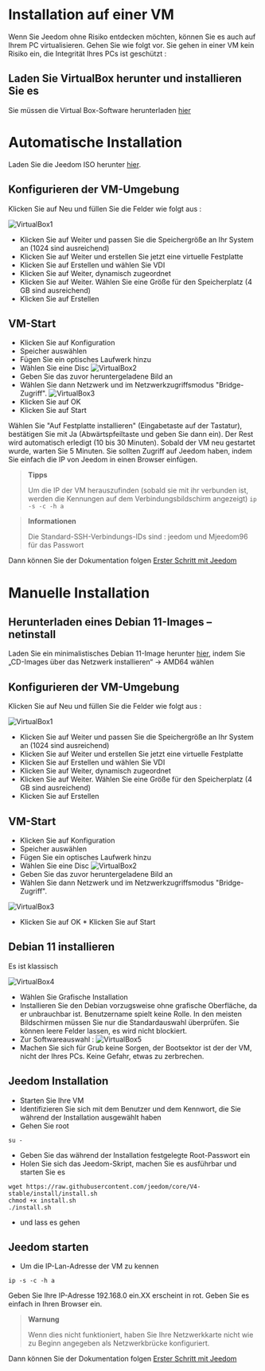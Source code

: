 # Installation auf einer VM

Wenn Sie Jeedom ohne Risiko entdecken möchten, können Sie es auch auf Ihrem PC virtualisieren. Gehen Sie wie folgt vor. Sie gehen in einer VM kein Risiko ein, die Integrität Ihres PCs ist geschützt :

## Laden Sie VirtualBox herunter und installieren Sie es

Sie müssen die Virtual Box-Software herunterladen [hier](https://www.virtualbox.org/wiki/Downloads)

# Automatische Installation

Laden Sie die Jeedom ISO herunter [hier](https://images.jeedom.com/x86-64/).

## Konfigurieren der VM-Umgebung

Klicken Sie auf Neu und füllen Sie die Felder wie folgt aus :

![VirtualBox1](images/VirtualBox1.PNG)

-   Klicken Sie auf Weiter und passen Sie die Speichergröße an Ihr System an (1024 sind ausreichend)
-   Klicken Sie auf Weiter und erstellen Sie jetzt eine virtuelle Festplatte
-   Klicken Sie auf Erstellen und wählen Sie VDI
-   Klicken Sie auf Weiter, dynamisch zugeordnet
-   Klicken Sie auf Weiter. Wählen Sie eine Größe für den Speicherplatz (4 GB sind ausreichend)
-   Klicken Sie auf Erstellen

## VM-Start

-   Klicken Sie auf Konfiguration
-   Speicher auswählen
-   Fügen Sie ein optisches Laufwerk hinzu
-   Wählen Sie eine Disc
![VirtualBox2](images/VirtualBox2.PNG)
-   Geben Sie das zuvor heruntergeladene Bild an
-   Wählen Sie dann Netzwerk und im Netzwerkzugriffsmodus "Bridge-Zugriff".
![VirtualBox3](images/VirtualBox3.PNG)
-   Klicken Sie auf OK
-   Klicken Sie auf Start

Wählen Sie "Auf Festplatte installieren" (Eingabetaste auf der Tastatur), bestätigen Sie mit Ja (Abwärtspfeiltaste und geben Sie dann ein). Der Rest wird automatisch erledigt (10 bis 30 Minuten). Sobald der VM neu gestartet wurde, warten Sie 5 Minuten. Sie sollten Zugriff auf Jeedom haben, indem Sie einfach die IP von Jeedom in einen Browser einfügen.

>**Tipps**
>
>Um die IP der VM herauszufinden (sobald sie mit ihr verbunden ist, werden die Kennungen auf dem Verbindungsbildschirm angezeigt) ``ip -s -c -h a``

> **Informationen**
>
> Die Standard-SSH-Verbindungs-IDs sind : jeedom und Mjeedom96 für das Passwort 

Dann können Sie der Dokumentation folgen [Erster Schritt mit Jeedom](https://doc.jeedom.com/de_DE/premiers-pas/index)

# Manuelle Installation

## Herunterladen eines Debian 11-Images – netinstall

Laden Sie ein minimalistisches Debian 11-Image herunter [hier](https://www.debian.org/releases/bullseye/debian-installer/), indem Sie „CD-Images über das Netzwerk installieren“ -> AMD64 wählen

## Konfigurieren der VM-Umgebung

Klicken Sie auf Neu und füllen Sie die Felder wie folgt aus :

![VirtualBox1](images/VirtualBox1.PNG)

-   Klicken Sie auf Weiter und passen Sie die Speichergröße an Ihr System an (1024 sind ausreichend)
-   Klicken Sie auf Weiter und erstellen Sie jetzt eine virtuelle Festplatte
-   Klicken Sie auf Erstellen und wählen Sie VDI
-   Klicken Sie auf Weiter, dynamisch zugeordnet
-   Klicken Sie auf Weiter. Wählen Sie eine Größe für den Speicherplatz (4 GB sind ausreichend)
-   Klicken Sie auf Erstellen

## VM-Start

-   Klicken Sie auf Konfiguration
-   Speicher auswählen
-   Fügen Sie ein optisches Laufwerk hinzu
-   Wählen Sie eine Disc
![VirtualBox2](images/VirtualBox2.PNG)
-   Geben Sie das zuvor heruntergeladene Bild an
-   Wählen Sie dann Netzwerk und im Netzwerkzugriffsmodus "Bridge-Zugriff".

![VirtualBox3](images/VirtualBox3.PNG)

-   Klicken Sie auf OK \* Klicken Sie auf Start

## Debian 11 installieren

Es ist klassisch

![VirtualBox4](images/VirtualBox4.PNG)

-   Wählen Sie Grafische Installation
-   Installieren Sie den Debian vorzugsweise ohne grafische Oberfläche, da er unbrauchbar ist. Benutzername spielt keine Rolle. In den meisten Bildschirmen müssen Sie nur die Standardauswahl überprüfen. Sie können leere Felder lassen, es wird nicht blockiert.
-   Zur Softwareauswahl :
![VirtualBox5](images/VirtualBox5.PNG)
-   Machen Sie sich für Grub keine Sorgen, der Bootsektor ist der der VM, nicht der Ihres PCs. Keine Gefahr, etwas zu zerbrechen.

## Jeedom Installation

-   Starten Sie Ihre VM
-   Identifizieren Sie sich mit dem Benutzer und dem Kennwort, die Sie während der Installation ausgewählt haben
-   Gehen Sie root

``su -``

-   Geben Sie das während der Installation festgelegte Root-Passwort ein
-   Holen Sie sich das Jeedom-Skript, machen Sie es ausführbar und starten Sie es

````
wget https://raw.githubusercontent.com/jeedom/core/V4-stable/install/install.sh
chmod +x install.sh
./install.sh
````

-   und lass es gehen

## Jeedom starten

-   Um die IP-Lan-Adresse der VM zu kennen

````
ip -s -c -h a
````

Geben Sie Ihre IP-Adresse 192.168.0 ein.XX erscheint in rot. Geben Sie es einfach in Ihren Browser ein.

> **Warnung**
>
> Wenn dies nicht funktioniert, haben Sie Ihre Netzwerkkarte nicht wie zu Beginn angegeben als Netzwerkbrücke konfiguriert.

Dann können Sie der Dokumentation folgen [Erster Schritt mit Jeedom](https://doc.jeedom.com/de_DE/premiers-pas/index)

